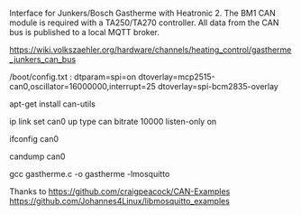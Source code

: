 Interface for Junkers/Bosch Gastherme with Heatronic 2.
The BM1 CAN module is required with a TA250/TA270 controller.
All data from the CAN bus is published to a local MQTT broker.

https://wiki.volkszaehler.org/hardware/channels/heating_control/gastherme_junkers_can_bus

/boot/config.txt :
dtparam=spi=on
dtoverlay=mcp2515-can0,oscillator=16000000,interrupt=25
dtoverlay=spi-bcm2835-overlay

apt-get install can-utils

ip link set can0 up type can bitrate 10000 listen-only on

ifconfig can0

candump can0


gcc gastherme.c -o gastherme -lmosquitto


Thanks to
https://github.com/craigpeacock/CAN-Examples
https://github.com/Johannes4Linux/libmosquitto_examples

